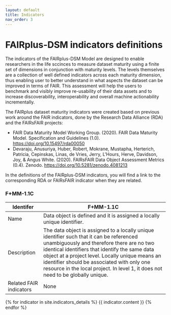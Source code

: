```yaml
---
layout: default
title: Indicators
nav_order: 3
---
```


# FAIRplus-DSM indicators definitions

The indicators of the FAIRplus-DSM Model are designed to enable researchers in the life sccinces to measure dataset maturity using a finite set of dimensions in conjunction with maturity levels. The levels themselves are a collection of well defined indicators across each maturity dimension, thus enabling user to better understand in what aspects the dataset can be improved in terms of FAIR. This assessment will help the users to benchmark and visibly improve re-usability of their data assets and to increase discoverability, interoperability and overall machine actionability incrementally.

The FAIRplus dataset maturity indicators were created based on previous work around the FAIR indicators, done by the Research Data Alliance (RDA) and the FAIRsFAIR projects:
- FAIR Data Maturity Model Working Group. (2020). FAIR Data Maturity Model. Specification and Guidelines (1.0). https://doi.org/10.15497/rda00050
- Devaraju, Anusuriya, Huber, Robert, Mokrane, Mustapha, Herterich, Patricia, Cepinskas, Linas, de Vries, Jerry, L'Hours, Herve, Davidson, Joy, & Angus White. (2020). FAIRsFAIR Data Object Assessment Metrics (0.4). Zenodo. https://doi.org/10.5281/zenodo.4081213

In the definitions of the FAIRplus-DSM indicators, you will find a link to the corresponding RDA or FAIRsFAIR indicator when they are related.

### F+MM-1.1C

| Identifer | F+MM-1.1C |
| ----------| ----------|
| Name | Data object is defined and it is assigned a locally unique identifier. |
| Description | The data object is assigned to a locally unique identifier such that it can be referenced unambiguously and therefore there are no two identical identifiers that identify the same data object at a project level. Locally unique means an identifier should be associated with only one resource in the local project. In level 1, it does not need to be globally unique. |
| Related FAIR indicators | None |

{% for indicator in site.indicators_details %}
{{ indicator.content }}
{% endfor %}
